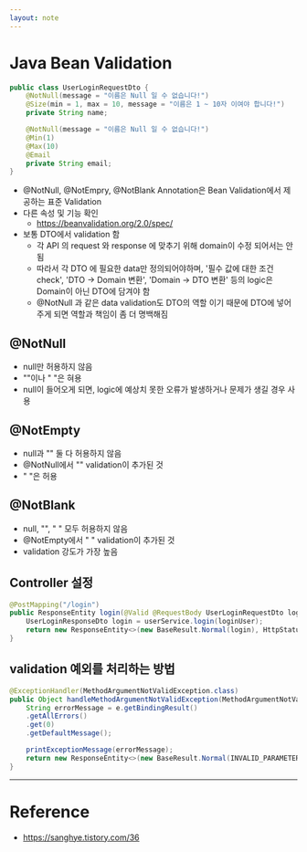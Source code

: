 ```yaml
---
layout: note
---
```


# Java Bean Validation

```java
public class UserLoginRequestDto {
    @NotNull(message = "이름은 Null 일 수 없습니다!")
    @Size(min = 1, max = 10, message = "이름은 1 ~ 10자 이여야 합니다!") 
    private String name;

    @NotNull(message = "이름은 Null 일 수 없습니다!")
    @Min(1)
    @Max(10)
    @Email
    private String email;
}
```
- @NotNull, @NotEmpry, @NotBlank Annotation은 Bean Validation에서 제공하는 표준 Validation
- 다른 속성 및 기능 확인
    - https://beanvalidation.org/2.0/spec/
- 보통 DTO에서 validation 함
    - 각 API 의 request 와 response 에 맞추기 위해 domain이 수정 되어서는 안 됨
    - 따라서 각 DTO 에 필요한 data만 정의되어야하며, '필수 값에 대한 조건 check', 'DTO -> Domain 변환', 'Domain -> DTO 변환' 등의 logic은 Domain이 아닌 DTO에 담겨야 함
    - @NotNull 과 같은 data validation도 DTO의 역할 이기 때문에 DTO에 넣어주게 되면 역할과 책임이 좀 더 명백해짐

## @NotNull

- null만 허용하지 않음
- ""이나 " "은 혀용
- null이 들어오게 되면, logic에 예상치 못한 오류가 발생하거나 문제가 생길 경우 사용

## @NotEmpty

- null과 "" 둘 다 허용하지 않음
- @NotNull에서 "" validation이 추가된 것
- " "은 허용

## @NotBlank

- null, "", " " 모두 허용하지 않음
- @NotEmpty에서 " " validation이 추가된 것
- validation 강도가 가장 높음

## Controller 설정

```java
@PostMapping("/login")
public ResponseEntity login(@Valid @RequestBody UserLoginRequestDto loginUser) {    
    UserLoginResponseDto login = userService.login(loginUser);
    return new ResponseEntity<>(new BaseResult.Normal(login), HttpStatus.OK);
}
```

## validation 예외를 처리하는 방법

```java
@ExceptionHandler(MethodArgumentNotValidException.class)
public Object handleMethodArgumentNotValidException(MethodArgumentNotValidException e) {
    String errorMessage = e.getBindingResult()
    .getAllErrors()
    .get(0)
    .getDefaultMessage();

    printExceptionMessage(errorMessage);
    return new ResponseEntity<>(new BaseResult.Normal(INVALID_PARAMETER), HttpStatus.BAD_REQUEST);
}
```

---

# Reference

- https://sanghye.tistory.com/36
